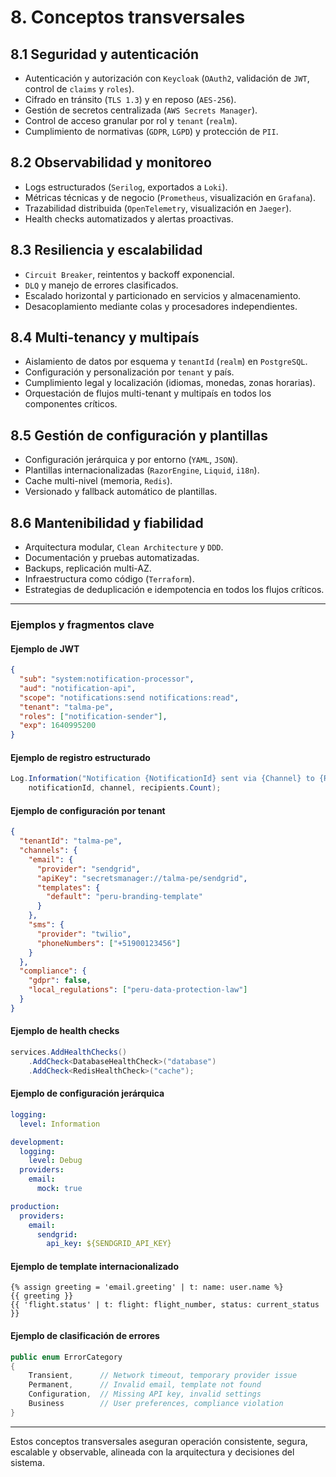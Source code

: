 # 8. Conceptos transversales

## 8.1 Seguridad y autenticación

- Autenticación y autorización con `Keycloak` (`OAuth2`, validación de `JWT`, control de `claims` y `roles`).
- Cifrado en tránsito (`TLS 1.3`) y en reposo (`AES-256`).
- Gestión de secretos centralizada (`AWS Secrets Manager`).
- Control de acceso granular por rol y `tenant` (`realm`).
- Cumplimiento de normativas (`GDPR`, `LGPD`) y protección de `PII`.

## 8.2 Observabilidad y monitoreo

- Logs estructurados (`Serilog`, exportados a `Loki`).
- Métricas técnicas y de negocio (`Prometheus`, visualización en `Grafana`).
- Trazabilidad distribuida (`OpenTelemetry`, visualización en `Jaeger`).
- Health checks automatizados y alertas proactivas.

## 8.3 Resiliencia y escalabilidad

- `Circuit Breaker`, reintentos y backoff exponencial.
- `DLQ` y manejo de errores clasificados.
- Escalado horizontal y particionado en servicios y almacenamiento.
- Desacoplamiento mediante colas y procesadores independientes.

## 8.4 Multi-tenancy y multipaís

- Aislamiento de datos por esquema y `tenantId` (`realm`) en `PostgreSQL`.
- Configuración y personalización por `tenant` y país.
- Cumplimiento legal y localización (idiomas, monedas, zonas horarias).
- Orquestación de flujos multi-tenant y multipaís en todos los componentes críticos.

## 8.5 Gestión de configuración y plantillas

- Configuración jerárquica y por entorno (`YAML`, `JSON`).
- Plantillas internacionalizadas (`RazorEngine`, `Liquid`, `i18n`).
- Cache multi-nivel (memoria, `Redis`).
- Versionado y fallback automático de plantillas.

## 8.6 Mantenibilidad y fiabilidad

- Arquitectura modular, `Clean Architecture` y `DDD`.
- Documentación y pruebas automatizadas.
- Backups, replicación multi-AZ.
- Infraestructura como código (`Terraform`).
- Estrategias de deduplicación e idempotencia en todos los flujos críticos.

---

### Ejemplos y fragmentos clave

#### Ejemplo de JWT

```json
{
  "sub": "system:notification-processor",
  "aud": "notification-api",
  "scope": "notifications:send notifications:read",
  "tenant": "talma-pe",
  "roles": ["notification-sender"],
  "exp": 1640995200
}
```

#### Ejemplo de registro estructurado

```csharp
Log.Information("Notification {NotificationId} sent via {Channel} to {RecipientCount} recipients",
    notificationId, channel, recipients.Count);
```

#### Ejemplo de configuración por tenant

```json
{
  "tenantId": "talma-pe",
  "channels": {
    "email": {
      "provider": "sendgrid",
      "apiKey": "secretsmanager://talma-pe/sendgrid",
      "templates": {
        "default": "peru-branding-template"
      }
    },
    "sms": {
      "provider": "twilio",
      "phoneNumbers": ["+51900123456"]
    }
  },
  "compliance": {
    "gdpr": false,
    "local_regulations": ["peru-data-protection-law"]
  }
}
```

#### Ejemplo de health checks

```csharp
services.AddHealthChecks()
    .AddCheck<DatabaseHealthCheck>("database")
    .AddCheck<RedisHealthCheck>("cache");
```

#### Ejemplo de configuración jerárquica

```yaml
logging:
  level: Information

development:
  logging:
    level: Debug
  providers:
    email:
      mock: true

production:
  providers:
    email:
      sendgrid:
        api_key: ${SENDGRID_API_KEY}
```

#### Ejemplo de template internacionalizado

```liquid
{% assign greeting = 'email.greeting' | t: name: user.name %}
{{ greeting }}
{{ 'flight.status' | t: flight: flight_number, status: current_status }}
```

#### Ejemplo de clasificación de errores

```csharp
public enum ErrorCategory
{
    Transient,      // Network timeout, temporary provider issue
    Permanent,      // Invalid email, template not found
    Configuration,  // Missing API key, invalid settings
    Business        // User preferences, compliance violation
}
```

---

Estos conceptos transversales aseguran operación consistente, segura, escalable y observable, alineada con la arquitectura y decisiones del sistema.

